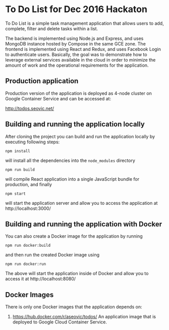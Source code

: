 # To Do List for Dec 2016 Hackaton

To Do List is a simple task management application that allows users to add, complete, filter and 
delete tasks within a list.

The backend is implemented using Node.js and Express, and uses MongoDB instance hosted by Compose in the same GCE zone. 
The frontend is implemented using React and Redux, and uses Facebook Login to authenticate users. Basically, the goal was
to demonstrate how to leverage external services available in the cloud in order to minimize the amount of work and the
operational requirements for the application.

## Production application

Production version of the application is deployed as 4-node cluster on Google Container Service
and can be accessed at:

http://todos.seovic.net/

## Building and running the application locally
 
After cloning the project you can build and run the application locally by executing following steps:

```
npm install
```
will install all the dependencies into the `node_modules` directory

```
npm run build
```
will compile React application into a single JavaScript bundle for production, and finally

```
npm start
```
will start the application server and allow you to access the application at http://localhost:3000/

## Building and running the application with Docker

You can also create a Docker image for the application by running
```
npm run docker:build
```

and then run the created Docker image using
```
npm run docker:run
```

The above will start the application inside of Docker and allow you to access it at http://localhost:8080/

## Docker Images

There is only one Docker images that the application depends on:
 
 1. https://hub.docker.com/r/aseovic/todos/
    An application image that is deployed to Google Cloud Container Service.
     
